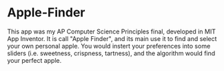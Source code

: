# Apple-Finder
This app was my AP Computer Science Principles final, developed in MIT App Inventor. It is call "Apple Finder", and its main use it to find and select your own personal apple. You would instert your preferences into some sliders (i.e. sweetness, crispness, tartness), and the algorithm would find your perfect apple. 
